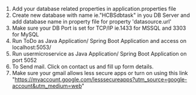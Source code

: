 1. Add your database related properties in application.properties file
2. Create new database  with name ie."HCBSdbtask"  in you DB Server and add database name in property file for property 'datasource.url'
3. Make sure your DB Port is set for TCP/IP ie.1433 for MSSQL and 3303 for MySQL
4. Run ToDo as Java Application/ Spring Boot Application and access on localhost:5053/
5. Run usermicroservice as Java Application/ Spring Boot Application on port 5052
6. To Send mail. Click on contact us and fill up form details.
7. Make sure your gmail allows less secure apps or turn on using this link "https://myaccount.google.com/lesssecureapps?utm_source=google-account&utm_medium=web"
